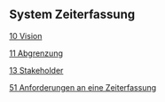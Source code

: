 
## System Zeiterfassung
[10 Vision](https://github.com/DomainDrivenArchitecture/ddaRequirement.git/en/timeLogging/timeLoggingVision.md)

[11 Abgrenzung](https://github.com/DomainDrivenArchitecture/ddaRequirement.git/en/timeLogging/timeLoggingScope.md)

[13 Stakeholder](https://github.com/DomainDrivenArchitecture/ddaRequirement.git/en/timeLogging/timeLoggingStakeholders.md)

[51 Anforderungen an eine Zeiterfassung](https://github.com/DomainDrivenArchitecture/ddaRequirement.git/en/timeLogging/timeLoggingRequirements.md)

